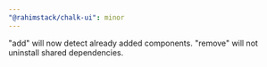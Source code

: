 ```yaml
---
"@rahimstack/chalk-ui": minor
---
```


"add" will now detect already added components. "remove" will not uninstall shared dependencies.
